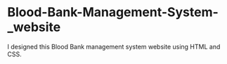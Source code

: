 # Blood-Bank-Management-System-_website
I designed this Blood Bank management system website using HTML and CSS.

